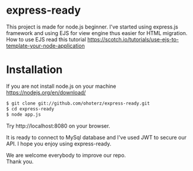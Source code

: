 # express-ready
This project is made for node.js beginner. I've started using express.js framework and using EJS for view engine thus easier for HTML migration. How to use EJS read this tutorial https://scotch.io/tutorials/use-ejs-to-template-your-node-application

# Installation
If you are not install node.js on your machine https://nodejs.org/en/download/
```bash
$ git clone git://github.com/ohoterz/express-ready.git
$ cd express-ready
$ node app.js
```
Try http://localhost:8080 on your browser.

It is ready to connect to MySql database and I've used JWT to secure our API.  I hope you enjoy using express-ready. 

We are welcome everybody to improve our repo.   
Thank you.
